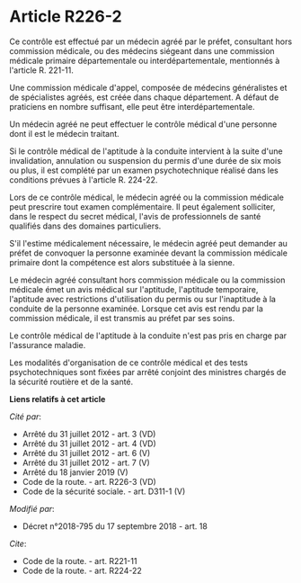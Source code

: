 # Article R226-2

Ce contrôle est effectué par un médecin agréé par le préfet, consultant hors commission médicale, ou des médecins siégeant
dans une commission médicale primaire départementale ou interdépartementale, mentionnés à l'article R. 221-11.

Une commission médicale d'appel, composée de médecins généralistes et de spécialistes agréés, est créée dans chaque
département. A défaut de praticiens en nombre suffisant, elle peut être interdépartementale.

Un médecin agréé ne peut effectuer le contrôle médical d'une personne dont il est le médecin traitant.

Si le contrôle médical de l'aptitude à la conduite intervient à la suite d'une invalidation, annulation ou suspension du
permis d'une durée de six mois ou plus, il est complété par un examen psychotechnique réalisé dans les conditions prévues à
l'article R. 224-22.

Lors de ce contrôle médical, le médecin agréé ou la commission médicale peut prescrire tout examen complémentaire. Il peut
également solliciter, dans le respect du secret médical, l'avis de professionnels de santé qualifiés dans des domaines
particuliers.

S'il l'estime médicalement nécessaire, le médecin agréé peut demander au préfet de convoquer la personne examinée devant la
commission médicale primaire dont la compétence est alors substituée à la sienne.

Le médecin agréé consultant hors commission médicale ou la commission médicale émet un avis médical sur l'aptitude,
l'aptitude temporaire, l'aptitude avec restrictions d'utilisation du permis ou sur l'inaptitude à la conduite de la personne
examinée. Lorsque cet avis est rendu par la commission médicale, il est transmis au préfet par ses soins.

Le contrôle médical de l'aptitude à la conduite n'est pas pris en charge par l'assurance maladie.

Les modalités d'organisation de ce contrôle médical et des tests psychotechniques sont fixées par arrêté conjoint des
ministres chargés de la sécurité routière et de la santé.

**Liens relatifs à cet article**

_Cité par_:

  - Arrêté du 31 juillet 2012 - art. 3 (VD)
  - Arrêté du 31 juillet 2012 - art. 4 (VD)
  - Arrêté du 31 juillet 2012 - art. 6 (V)
  - Arrêté du 31 juillet 2012 - art. 7 (V)
  - Arrêté du 18 janvier 2019 (V)
  - Code de la route. - art. R226-3 (VD)
  - Code de la sécurité sociale. - art. D311-1 (V)

_Modifié par_:

  - Décret n°2018-795 du 17 septembre 2018 - art. 18

_Cite_:

  - Code de la route. - art. R221-11
  - Code de la route. - art. R224-22

